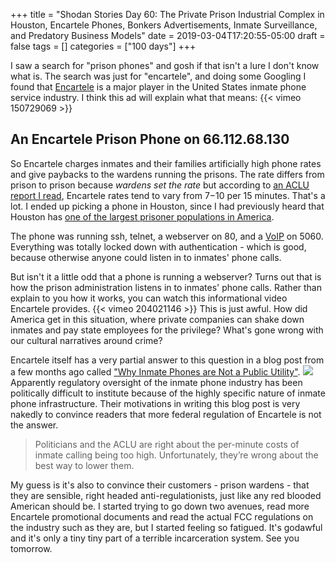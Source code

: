 +++
title = "Shodan Stories Day 60: The Private Prison Industrial Complex in Houston, Encartele Phones, Bonkers Advertisements, Inmate Surveillance, and Predatory Business Models"
date = 2019-03-04T17:20:55-05:00
draft = false
tags = []
categories = ["100 days"]
+++


I saw a search for "prison phones" and gosh if that isn't a lure I don't know what is. The search was just for "encartele", and doing some Googling I found that [Encartele](https://www.encartele.net/) is a major player in the United States inmate phone service industry. I think this ad will explain what that means:
{{< vimeo 150729069 >}}

## An Encartele Prison Phone on 66.112.68.130
So Encartele charges inmates and their families artificially high phone rates and give paybacks to the wardens running the prisons. The rate differs from prison to prison because _wardens set the rate_ but according to [an ACLU report I read](https://www.aclunebraska.org/en/publications/profiting-lifelines-nebraska-county-jail-phone-systems-lead-high-costs-and-unfair), Encartele rates tend to vary from $7-$10 per 15 minutes. That's a lot. I ended up picking a phone in Houston, since I had previously heard that Houston has [one of the largest prisoner populations in America](https://thecrimereport.org/2018/07/23/how-much-can-houston-cut-its-jail-population/).

The phone was running ssh, telnet, a webserver on 80, and a [VoIP](https://en.wikipedia.org/wiki/Voice_over_IP) on 5060. Everything was totally locked down with authentication - which is good, because otherwise anyone could listen in to inmates' phone calls.

But isn't it a little odd that a phone is running a webserver? Turns out that is how the prison administration listens in to inmates' phone calls. Rather than explain to you how it works, you can watch this informational video Encartele provides.
{{< vimeo 204021146 >}}
This is just awful. How did America get in this situation, where private companies can shake down inmates and pay state employees for the privilege? What's gone wrong with our cultural narratives around crime?

Encartele itself has a very partial answer to this question in a blog post from a few months ago called ["Why Inmate Phones are Not a Public Utility"](https://www.encartele.net/2018/09/why-inmate-phones-are-not-a-public-utility/).
![](/images/100Days/Day60/blog.png)
Apparently regulatory oversight of the inmate phone industry has been politically difficult to institute because of the highly specific nature of inmate phone infrastructure. Their motivations in writing this blog post is very nakedly to convince readers that more federal regulation of Encartele is not the answer.

>Politicians and the ACLU are right about the per-minute costs of inmate calling being too high. Unfortunately, they’re wrong about the best way to lower them.

My guess is it's also to convince their customers - prison wardens - that they are sensible, right headed anti-regulationists, just like any red blooded American should be. I started trying to go down two avenues, read more Encartele promotional documents and read the actual FCC regulations on the industry such as they are, but I started feeling so fatigued. It's godawful and it's only a tiny tiny part of a terrible incarceration system. See you tomorrow.
